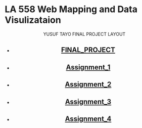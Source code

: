 
# LA 558 Web Mapping and Data Visulizataion


 <header>
<p>YUSUF TAYO FINAL PROJECT LAYOUT</p>


- <a href="https://tayoyusuf.github.io/LA558_2022_YUSUF/web/project.html"><h2>FINAL_PROJECT</a>
 
 
- <a href="https://tayoyusuf.github.io/LA558_2022_YUSUF/web/assignment1.html"><h2>Assignment_1</a>
 
 
- <a href="https://tayoyusuf.github.io/LA558_2022_YUSUF/web/Assignment2b.html"><h2>Assignment_2</a>  
 
 
- <a href="https://tayoyusuf.github.io/LA558_2022_YUSUF/web/Assignment_3/assignment3.html"><h2>Assignment_3</h2></a>
 
 

- <a href="https://tayoyusuf.github.io/LA558_2022_YUSUF/web/Assignment4.html"><h2>Assignment_4</h2></a>
 
</body>
</html>

